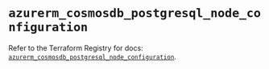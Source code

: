 # `azurerm_cosmosdb_postgresql_node_configuration`

Refer to the Terraform Registry for docs: [`azurerm_cosmosdb_postgresql_node_configuration`](https://registry.terraform.io/providers/hashicorp/azurerm/4.22.0/docs/resources/cosmosdb_postgresql_node_configuration).
